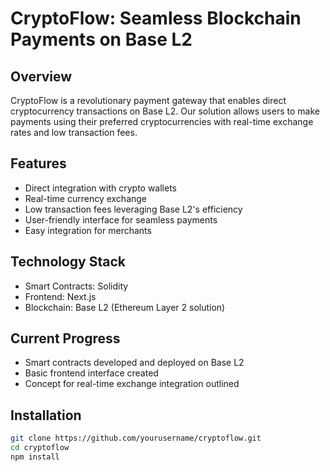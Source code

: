 # CryptoFlow: Seamless Blockchain Payments on Base L2

## Overview

CryptoFlow is a revolutionary payment gateway that enables direct cryptocurrency transactions on Base L2. Our solution allows users to make payments using their preferred cryptocurrencies with real-time exchange rates and low transaction fees.

## Features

- Direct integration with crypto wallets
- Real-time currency exchange
- Low transaction fees leveraging Base L2's efficiency
- User-friendly interface for seamless payments
- Easy integration for merchants

## Technology Stack

- Smart Contracts: Solidity
- Frontend: Next.js
- Blockchain: Base L2 (Ethereum Layer 2 solution)

## Current Progress

- Smart contracts developed and deployed on Base L2
- Basic frontend interface created
- Concept for real-time exchange integration outlined

## Installation

```bash
git clone https://github.com/yourusername/cryptoflow.git
cd cryptoflow
npm install